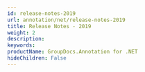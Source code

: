 ```yaml
---
id: release-notes-2019
url: annotation/net/release-notes-2019
title: Release Notes - 2019
weight: 2
description: 
keywords: 
productName: GroupDocs.Annotation for .NET
hideChildren: False
---
```

